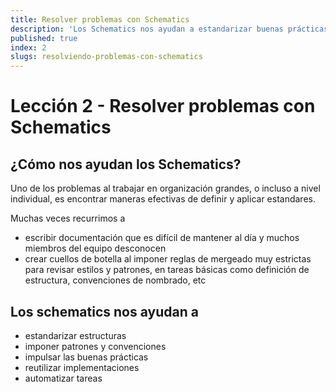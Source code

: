```yaml
---
title: Resolver problemas con Schematics 
description: 'Los Schematics nos ayudan a estandarizar buenas prácticas y automatizar tareas'
published: true
index: 2
slugs: resolviendo-problemas-con-schematics
---
```


# Lección 2 - Resolver problemas con Schematics

## ¿Cómo nos ayudan los Schematics?

Uno de los problemas al trabajar en organización grandes, o incluso a nivel individual, es encontrar maneras efectivas de definir y aplicar estandares. 

Muchas veces recurrimos a

- escribir documentación que es difícil de mantener al día y muchos miembros del equipo desconocen
- crear cuellos de botella al imponer reglas de mergeado muy estrictas para revisar estilos y patrones, en tareas básicas como definición de estructura, convenciones de nombrado, etc

## Los schematics nos ayudan a

- estandarizar estructuras
- imponer patrones y convenciones
- impulsar las buenas prácticas
- reutilizar implementaciones
- automatizar tareas
